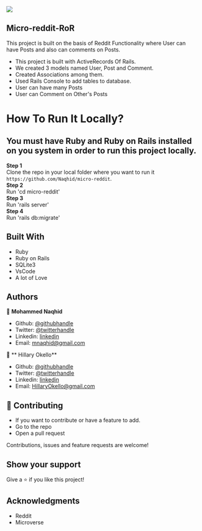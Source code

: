 ![](https://img.shields.io/badge/Microverse-blueviolet)

## Micro-reddit-RoR

This project is built on the basis of Reddit Functionality where User can have Posts and also can comments on Posts.

- This project is built with ActiveRecords Of Rails.
- We created 3 models named User, Post and Comment.
- Created Associations among them.
- Used Rails Console to add tables to database.
- User can have many Posts
- User can Comment on Other's Posts


# How To Run It Locally?


## You must have Ruby and Ruby on Rails installed on you system in order to run this  project locally.

**Step 1**<br>
Clone the repo in your local folder where you want to run it<br>
`https://github.com/Naqhid/micro-reddit`.<br>
**Step 2**<br>
Run 'cd micro-reddit'<br>
**Step 3**<br>
Run 'rails server'<br>
**Step 4**<br>
Run 'rails db:migrate'

## Built With

- Ruby
- Ruby on Rails
- SQLite3
- VsCode
- A lot of Love

## Authors

👤 **Mohammed Naqhid**

- Github: [@githubhandle](https://github.com/Naqhid)
- Twitter: [@twitterhandle](https://twitter.com/naqhid)
- Linkedin: [linkedin](https://www.linkedin.com/in/mohammed-naqhid-ab3080189/)
- Email: mnaqhid@gmail.com

👤 ** Hillary Okello**

- Github: [@githubhandle](https://github.com/HillaryOkello)
- Twitter: [@twitterhandle](https://twitter.com/Kellyhillary4)
- Linkedin: [linkedin](https://www.linkedin.com/in/hillary-okello-b173101a4/)
- Email:  HillaryOkello@gmail.com

## 🤝 Contributing

- If you want to contribute or have a feature to add.
- Go to the repo
- Open a pull request

Contributions, issues and feature requests are welcome!


## Show your support

Give a ⭐️ if you like this project!

## Acknowledgments

- Reddit
- Microverse
